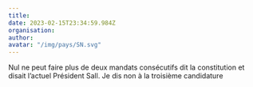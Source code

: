 ```yaml
---
title: 
date: 2023-02-15T23:34:59.984Z
organisation: 
author: 
avatar: "/img/pays/SN.svg"
---
```


Nul ne peut faire plus de deux mandats consécutifs dit la constitution et disait l’actuel Président Sall. Je dis non à la troisième candidature 